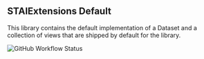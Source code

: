 ## STAIExtensions Default

This library contains the default implementation of a Dataset and a collection of views that are shipped by default
for the library.

![GitHub Workflow Status](https://img.shields.io/github/workflow/status/TrevorMare/STAIExtensions/.NET?style=for-the-badge)


